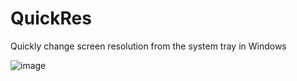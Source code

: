 # QuickRes

Quickly change screen resolution from the system tray in Windows

![image](https://cloud.githubusercontent.com/assets/118951/17989547/fad69892-6ae2-11e6-8bd0-ab29a457e4c5.png)
